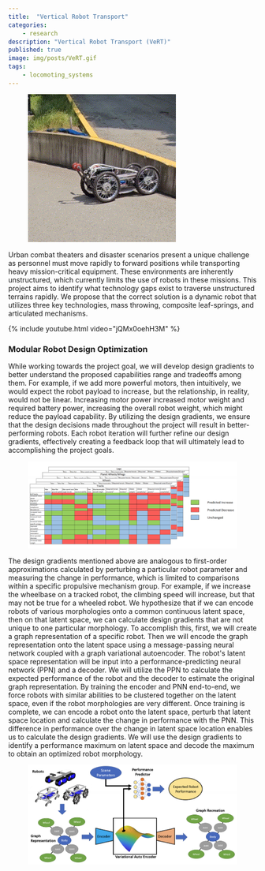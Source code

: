 ```yaml
---
title:  "Vertical Robot Transport"
categories:
    - research
description: "Vertical Robot Transport (VeRT)"
published: true
image: img/posts/VeRT.gif
tags:
    - locomoting_systems
---
```


<figure>
 <img src="img/posts/VeRT.gif" alt="" />
</figure>

Urban combat theaters and disaster scenarios present a unique challenge as personnel must move rapidly to forward positions while transporting heavy mission-critical equipment. These environments are inherently unstructured, which currently limits the use of robots in these missions. This project aims to identify what technology gaps exist to traverse unstructured terrains rapidly. We propose that the correct solution is a dynamic robot that utilizes three key technologies, mass throwing, composite leaf-springs, and articulated mechanisms.

{% include youtube.html video="jQMx0oehH3M" %}



### Modular Robot Design Optimization
While working towards the project goal, we will develop design gradients to better understand the proposed capabilities range and tradeoffs among them. For example, if we add more powerful motors, then intuitively, we would expect the robot payload to increase, but the relationship, in reality, would not be linear. Increasing motor power increased motor weight and required battery power, increasing the overall robot weight, which might reduce the payload capability. By utilizing the design gradients, we ensure that the design decisions made throughout the project will result in better-performing robots. Each robot iteration will further refine our design gradients, effectively creating a feedback loop that will ultimately lead to accomplishing the project goals.

<figure>
 <img src="img/posts/design_gradients.png" alt="" />
</figure>

The design gradients mentioned above are analogous to first-order approximations calculated by perturbing a particular robot parameter and measuring the change in performance, which is limited to comparisons within a specific propulsive mechanism group. For example, if we increase the wheelbase on a tracked robot, the climbing speed will increase, but that may not be true for a wheeled robot. We hypothesize that if we can encode robots of various morphologies onto a common continuous latent space, then on that latent space, we can calculate design gradients that are not unique to one particular morphology. To accomplish this, first, we will create a graph representation of a specific robot. Then we will encode the graph representation onto the latent space using a message-passing neural network coupled with a graph variational autoencoder. The robot's latent space representation will be input into a performance-predicting neural network (PPN) and a decoder. We will utilize the PPN to calculate the expected performance of the robot and the decoder to estimate the original graph representation. By training the encoder and PNN end-to-end, we force robots with similar abilities to be clustered together on the latent space, even if the robot morphologies are very different. Once training is complete, we can encode a robot onto the latent space, perturb that latent space location and calculate the change in performance with the PNN. This difference in performance over the change in latent space location enables us to calculate the design gradients. We will use the design gradients to identify a performance maximum on latent space and decode the maximum to obtain an optimized robot morphology.

<figure>
 <img src="img/posts/DVAE.png" alt="" />
</figure>